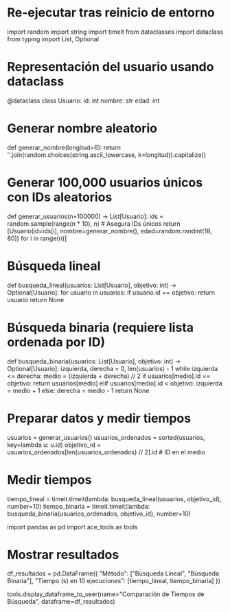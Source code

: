 # Re-ejecutar tras reinicio de entorno

import random
import string
import timeit
from dataclasses import dataclass
from typing import List, Optional

# Representación del usuario usando dataclass
@dataclass
class Usuario:
    id: int
    nombre: str
    edad: int

# Generar nombre aleatorio
def generar_nombre(longitud=6):
    return ''.join(random.choices(string.ascii_lowercase, k=longitud)).capitalize()

# Generar 100,000 usuarios únicos con IDs aleatorios
def generar_usuarios(n=100000) -> List[Usuario]:
    ids = random.sample(range(n * 10), n)  # Asegura IDs únicos
    return [Usuario(id=ids[i], nombre=generar_nombre(), edad=random.randint(18, 80)) for i in range(n)]

# Búsqueda lineal
def busqueda_lineal(usuarios: List[Usuario], objetivo: int) -> Optional[Usuario]:
    for usuario in usuarios:
        if usuario.id == objetivo:
            return usuario
    return None

# Búsqueda binaria (requiere lista ordenada por ID)
def busqueda_binaria(usuarios: List[Usuario], objetivo: int) -> Optional[Usuario]:
    izquierda, derecha = 0, len(usuarios) - 1
    while izquierda <= derecha:
        medio = (izquierda + derecha) // 2
        if usuarios[medio].id == objetivo:
            return usuarios[medio]
        elif usuarios[medio].id < objetivo:
            izquierda = medio + 1
        else:
            derecha = medio - 1
    return None

# Preparar datos y medir tiempos
usuarios = generar_usuarios()
usuarios_ordenados = sorted(usuarios, key=lambda u: u.id)
objetivo_id = usuarios_ordenados[len(usuarios_ordenados) // 2].id  # ID en el medio

# Medir tiempos
tiempo_lineal = timeit.timeit(lambda: busqueda_lineal(usuarios, objetivo_id), number=10)
tiempo_binaria = timeit.timeit(lambda: busqueda_binaria(usuarios_ordenados, objetivo_id), number=10)

import pandas as pd
import ace_tools as tools

# Mostrar resultados
df_resultados = pd.DataFrame({
    "Método": ["Búsqueda Lineal", "Búsqueda Binaria"],
    "Tiempo (s) en 10 ejecuciones": [tiempo_lineal, tiempo_binaria]
})

tools.display_dataframe_to_user(name="Comparación de Tiempos de Búsqueda", dataframe=df_resultados)
